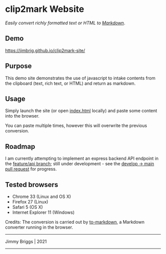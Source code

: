 # clip2mark Website

*Easily convert richly formatted text or HTML to [Markdown](http://daringfireball.net/projects/markdown/syntax)*.

## Demo

<https://jimbrig.github.io/clip2mark-site/>

## Purpose

This demo site demonstrates the use of javascript to intake contents from the clipboard (text, rich text, or HTML) and 
return as markdown.

## Usage

Simply launch the site (or open [index.html](index.html) locally) and paste some content into the browser.

You can paste multiple times, however this will overwrite the previous conversion.

## Roadmap

I am currently attempting to implement an express backend API endpoint in the [feature/api branch](https://github.com/jimbrig/clip2mark/tree/feature/api); still under development - see the [develop -> main pull request](https://github.com/jimbrig/clip2mark/pull/1) for progress.

## Tested browsers

-   Chrome 33 (Linux and OS X)
-   Firefox 27 (Linux)
-   Safari 5 (OS X)
-   Internet Explorer 11 (Windows)

Credits: The conversion is carried out by [to-markdown](https://github.com/domchristie/to-markdown), a Markdown converter running in the browser.

***

Jimmy Briggs | 2021

***
